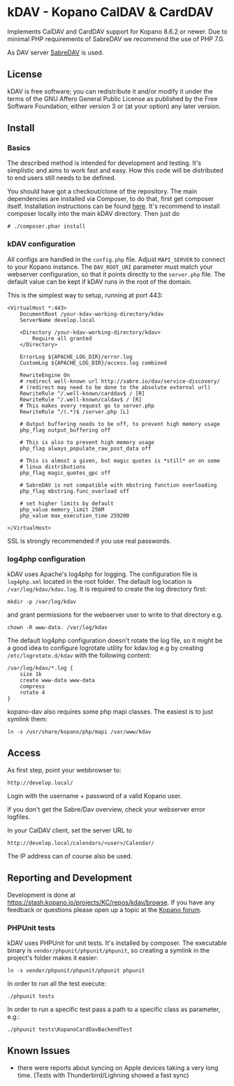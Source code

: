 # kDAV - Kopano CalDAV & CardDAV

Implements CalDAV and CardDAV support for Kopano 8.6.2 or newer. Due to minimal PHP requirements of SabreDAV we recommend the use of PHP 7.0.

As DAV server [SabreDAV](http://sabre.io/dav) is used.

## License

kDAV is free software; you can redistribute it and/or modify it under the terms of the GNU Affero General Public License as published by the Free Software Foundation; either version 3 or (at your option) any later version.

## Install

### Basics

The described method is intended for development and testing.
It's simplistic and aims to work fast and easy.
How this code will be distributed to end users still needs to be defined.

You should have got a checkout/clone of the repository. 
The main dependencies are installed via Composer, to do that, first get composer itself.
Installation instructions can be found [here](https://getcomposer.org/doc/00-intro.md#installation-linux-unix-osx).
It's recommend to install composer locally into the main kDAV directory. Then just do

```
# ./composer.phar install
```

### kDAV configuration

All configs are handled in the `config.php` file. Adjust `MAPI_SERVER`
to connect to your Kopano instance. The `DAV_ROOT_URI` parameter must
match your webserver configuration, so that it points directly to the
`server.php` file. The default value can be kept if kDAV runs in the
root of the domain.

This is the simplest way to setup, running at port 443:

```
<VirtualHost *:443>
    DocumentRoot /your-kdav-working-directory/kdav
    ServerName develop.local

    <Directory /your-kdav-working-directory/kdav>
        Require all granted
    </Directory>

    ErrorLog ${APACHE_LOG_DIR}/error.log
    CustomLog ${APACHE_LOG_DIR}/access.log combined

    RewriteEngine On
    # redirect well-known url http://sabre.io/dav/service-discovery/
    # (redirect may need to be done to the absolute external url)
    RewriteRule ^/.well-known/carddav$ / [R]
    RewriteRule ^/.well-known/caldav$ / [R]
    # This makes every request go to server.php
    RewriteRule ^/(.*)$ /server.php [L]

    # Output buffering needs to be off, to prevent high memory usage
    php_flag output_buffering off

    # This is also to prevent high memory usage
    php_flag always_populate_raw_post_data off

    # This is almost a given, but magic quotes is *still* on on some
    # linux distributions
    php_flag magic_quotes_gpc off

    # SabreDAV is not compatible with mbstring function overloading
    php_flag mbstring.func_overload off

    # set higher limits by default
    php_value memory_limit 256M
    php_value max_execution_time 259200

</VirtualHost>
```

SSL is strongly recommended if you use real passwords.

### log4php configuration
kDAV uses Apache's log4php for logging. The configuration file is `log4php.xml`
located in the root folder.
The default log location is `/var/log/kdav/kdav.log`.
It is required to create the log directory first:

```
mkdir -p /var/log/kdav
```

and grant permissions for the webserver user to write to that directory e.g.

```
chown -R www-data. /var/log/kdav
```

The default log4php configuration doesn't rotate the log file, so it might be a
good idea to configure logrotate utility for kdav.log e.g by creating
```/etc/logrotate.d/kdav``` with the following content:

```
/var/log/kdav/*.log {
    size 1k
    create www-data www-data
    compress
    rotate 4
}
```

kopano-dav also requires some php mapi classes. The easiest is to just symlink them:

```
ln -s /usr/share/kopano/php/mapi /var/www/kdav
```

## Access

As first step, point your webbrowser to:

```
http://develop.local/
```
    
Login with the username + password of a valid Kopano user.

If you don't get the Sabre/Dav overview, check your webserver error logfiles.

In your CalDAV client, set the server URL to

```
http://develop.local/calendars/<user>/Calendar/
```

The IP address can of course also be used.

## Reporting and Development

Development is done at https://stash.kopano.io/projects/KC/repos/kdav/browse. If you have any feedback or questions please open up a topic at the [Kopano forum](https://forum.kopano.io/category/13/development).

### PHPUnit tests

kDAV uses PHPUnit for unit tests. It's installed by composer. The executable
binary is ```vendor/phpunit/phpunit/phpunit```, so creating a symlink in
the project's folder makes it easier:

```
ln -s vendor/phpunit/phpunit/phpunit phpunit
```

In order to run all the test execute:
```
./phpunit tests
```

In order to run a specific test pass a path to a specific class as parameter, e.g.:
```
./phpunit tests\KopanoCardDavBackendTest
```

## Known Issues

- there were reports about syncing on Apple devices taking a very long time. (Tests with Thunderbird/Lighning showed a fast sync)

